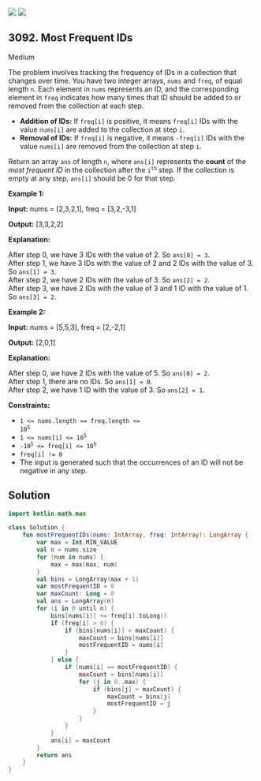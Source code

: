 [![](https://img.shields.io/github/stars/javadev/LeetCode-in-Kotlin?label=Stars&style=flat-square)](https://github.com/javadev/LeetCode-in-Kotlin)
[![](https://img.shields.io/github/forks/javadev/LeetCode-in-Kotlin?label=Fork%20me%20on%20GitHub%20&style=flat-square)](https://github.com/javadev/LeetCode-in-Kotlin/fork)

## 3092\. Most Frequent IDs

Medium

The problem involves tracking the frequency of IDs in a collection that changes over time. You have two integer arrays, `nums` and `freq`, of equal length `n`. Each element in `nums` represents an ID, and the corresponding element in `freq` indicates how many times that ID should be added to or removed from the collection at each step.

*   **Addition of IDs:** If `freq[i]` is positive, it means `freq[i]` IDs with the value `nums[i]` are added to the collection at step `i`.
*   **Removal of IDs:** If `freq[i]` is negative, it means `-freq[i]` IDs with the value `nums[i]` are removed from the collection at step `i`.

Return an array `ans` of length `n`, where `ans[i]` represents the **count** of the _most frequent ID_ in the collection after the <code>i<sup>th</sup></code> step. If the collection is empty at any step, `ans[i]` should be 0 for that step.

**Example 1:**

**Input:** nums = [2,3,2,1], freq = [3,2,-3,1]

**Output:** [3,3,2,2]

**Explanation:**

After step 0, we have 3 IDs with the value of 2. So `ans[0] = 3`.   
After step 1, we have 3 IDs with the value of 2 and 2 IDs with the value of 3. So `ans[1] = 3`.   
After step 2, we have 2 IDs with the value of 3. So `ans[2] = 2`.   
After step 3, we have 2 IDs with the value of 3 and 1 ID with the value of 1. So `ans[3] = 2`.

**Example 2:**

**Input:** nums = [5,5,3], freq = [2,-2,1]

**Output:** [2,0,1]

**Explanation:**

After step 0, we have 2 IDs with the value of 5. So `ans[0] = 2`.   
After step 1, there are no IDs. So `ans[1] = 0`.   
After step 2, we have 1 ID with the value of 3. So `ans[2] = 1`.

**Constraints:**

*   <code>1 <= nums.length == freq.length <= 10<sup>5</sup></code>
*   <code>1 <= nums[i] <= 10<sup>5</sup></code>
*   <code>-10<sup>5</sup> <= freq[i] <= 10<sup>5</sup></code>
*   `freq[i] != 0`
*   The input is generated such that the occurrences of an ID will not be negative in any step.

## Solution

```kotlin
import kotlin.math.max

class Solution {
    fun mostFrequentIDs(nums: IntArray, freq: IntArray): LongArray {
        var max = Int.MIN_VALUE
        val n = nums.size
        for (num in nums) {
            max = max(max, num)
        }
        val bins = LongArray(max + 1)
        var mostFrequentID = 0
        var maxCount: Long = 0
        val ans = LongArray(n)
        for (i in 0 until n) {
            bins[nums[i]] += freq[i].toLong()
            if (freq[i] > 0) {
                if (bins[nums[i]] > maxCount) {
                    maxCount = bins[nums[i]]
                    mostFrequentID = nums[i]
                }
            } else {
                if (nums[i] == mostFrequentID) {
                    maxCount = bins[nums[i]]
                    for (j in 0..max) {
                        if (bins[j] > maxCount) {
                            maxCount = bins[j]
                            mostFrequentID = j
                        }
                    }
                }
            }
            ans[i] = maxCount
        }
        return ans
    }
}
```